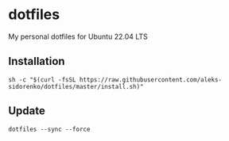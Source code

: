 # dotfiles
My personal dotfiles for Ubuntu 22.04 LTS

## Installation
```
sh -c "$(curl -fsSL https://raw.githubusercontent.com/aleks-sidorenko/dotfiles/master/install.sh)"
```

## Update
```
dotfiles --sync --force
```
